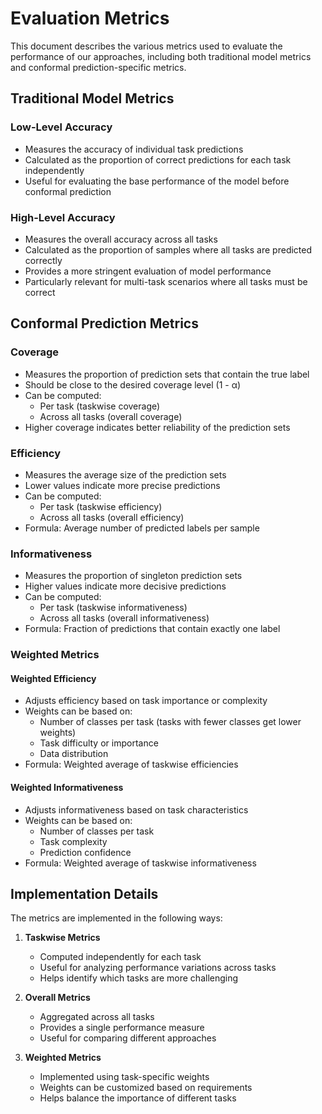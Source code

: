 # Evaluation Metrics

This document describes the various metrics used to evaluate the performance of our approaches, including both traditional model metrics and conformal prediction-specific metrics.

## Traditional Model Metrics

### Low-Level Accuracy
- Measures the accuracy of individual task predictions
- Calculated as the proportion of correct predictions for each task independently
- Useful for evaluating the base performance of the model before conformal prediction

### High-Level Accuracy
- Measures the overall accuracy across all tasks
- Calculated as the proportion of samples where all tasks are predicted correctly
- Provides a more stringent evaluation of model performance
- Particularly relevant for multi-task scenarios where all tasks must be correct

## Conformal Prediction Metrics

### Coverage
- Measures the proportion of prediction sets that contain the true label
- Should be close to the desired coverage level (1 - α)
- Can be computed:
  - Per task (taskwise coverage)
  - Across all tasks (overall coverage)
- Higher coverage indicates better reliability of the prediction sets

### Efficiency
- Measures the average size of the prediction sets
- Lower values indicate more precise predictions
- Can be computed:
  - Per task (taskwise efficiency)
  - Across all tasks (overall efficiency)
- Formula: Average number of predicted labels per sample

### Informativeness
- Measures the proportion of singleton prediction sets
- Higher values indicate more decisive predictions
- Can be computed:
  - Per task (taskwise informativeness)
  - Across all tasks (overall informativeness)
- Formula: Fraction of predictions that contain exactly one label

### Weighted Metrics

#### Weighted Efficiency
- Adjusts efficiency based on task importance or complexity
- Weights can be based on:
  - Number of classes per task (tasks with fewer classes get lower weights)
  - Task difficulty or importance
  - Data distribution
- Formula: Weighted average of taskwise efficiencies

#### Weighted Informativeness
- Adjusts informativeness based on task characteristics
- Weights can be based on:
  - Number of classes per task
  - Task complexity
  - Prediction confidence
- Formula: Weighted average of taskwise informativeness

## Implementation Details

The metrics are implemented in the following ways:

1. **Taskwise Metrics**
   - Computed independently for each task
   - Useful for analyzing performance variations across tasks
   - Helps identify which tasks are more challenging

2. **Overall Metrics**
   - Aggregated across all tasks
   - Provides a single performance measure
   - Useful for comparing different approaches

3. **Weighted Metrics**
   - Implemented using task-specific weights
   - Weights can be customized based on requirements
   - Helps balance the importance of different tasks
